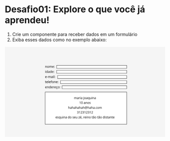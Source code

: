 # Desafio01: Explore o que você já aprendeu!

1. Crie um componente para receber dados em um formulário
2. Exiba esses dados como no exemplo abaixo:

![asset](assets/04.png)
